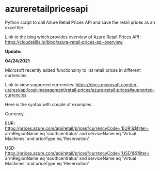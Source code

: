 # azureretailpricesapi
Python script to call Azure Retail Prices API and save the retail prices as an excel file

Link to the blog which provides overview of Azure Retail Prices API : https://cloudskills.io/blog/azure-retail-prices-api-overview


**Update:**

**04/24/2021** 

Microsoft recently added functionality to list retail prices in different currencies. 

Link to view supported currencies:
https://docs.microsoft.com/en-us/rest/api/cost-management/retail-prices/azure-retail-prices#supported-currencies

Here is the syntax with couple of examples.

Currency

EUR:\
https://prices.azure.com/api/retail/prices?currencyCode='EUR'&$filter= armRegionName eq 'southcentralus' and serviceName eq 'Virtual Machines' and priceType eq 'Reservation'

USD:\
https://prices.azure.com/api/retail/prices?currencyCode='USD'&$filter= armRegionName eq 'southcentralus' and serviceName eq 'Virtual Machines' and priceType eq 'Reservation'
